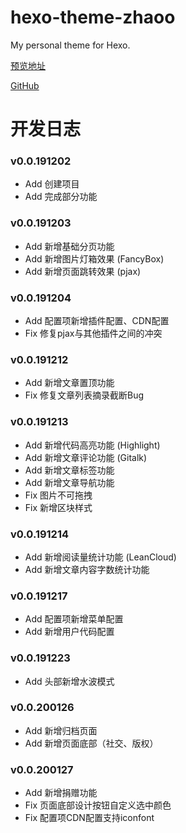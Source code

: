 # hexo-theme-zhaoo

 My personal theme for Hexo.

[预览地址](https://www.izhaoo.com)

[GitHub](https://github.com/izhaoo/hexo-theme-zhaoo)

# 开发日志

### v0.0.191202

* Add 创建项目
* Add 完成部分功能

### v0.0.191203

* Add 新增基础分页功能
* Add 新增图片灯箱效果 (FancyBox)
* Add 新增页面跳转效果 (pjax)

### v0.0.191204

* Add 配置项新增插件配置、CDN配置
* Fix 修复pjax与其他插件之间的冲突

### v0.0.191212

* Add 新增文章置顶功能
* Fix 修复文章列表摘录截断Bug

### v0.0.191213

* Add 新增代码高亮功能 (Highlight)
* Add 新增文章评论功能 (Gitalk)
* Add 新增文章标签功能
* Add 新增文章导航功能
* Fix 图片不可拖拽
* Fix 新增区块样式

### v0.0.191214

* Add 新增阅读量统计功能 (LeanCloud)
* Add 新增文章内容字数统计功能

### v0.0.191217

* Add 配置项新增菜单配置
* Add 新增用户代码配置

### v0.0.191223

* Add 头部新增水波模式

### v0.0.200126

* Add 新增归档页面
* Add 新增页面底部（社交、版权）

### v0.0.200127

* Add 新增捐赠功能
* Fix 页面底部设计按钮自定义选中颜色
* Fix 配置项CDN配置支持iconfont